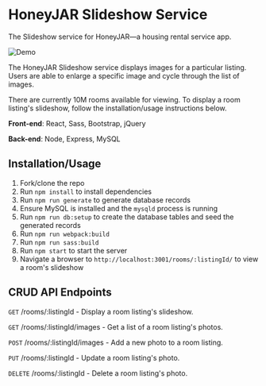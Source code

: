 # HoneyJAR Slideshow Service
The Slideshow service for HoneyJAR—a housing rental service app.

![Demo](./screenshots/demo.gif)

The HoneyJAR Slideshow service displays images for a particular listing. Users are able to enlarge a specific image and cycle through the list of images.

There are currently 10M rooms available for viewing. To display a room listing's slideshow, follow the installation/usage instructions below.

**Front-end**: React, Sass, Bootstrap, jQuery

**Back-end**: Node, Express, MySQL

## Installation/Usage
1. Fork/clone the repo
2. Run `npm install` to install dependencies
3. Run `npm run generate` to generate database records
4. Ensure MySQL is installed and the `mysqld` process is running
5. Run `npm run db:setup` to create the database tables and seed the generated records
6. Run `npm run webpack:build`
7. Run `npm run sass:build`
8. Run `npm start` to start the server
9. Navigate a browser to `http://localhost:3001/rooms/:listingId/` to view a room's slideshow

## CRUD API Endpoints

`GET` /rooms/:listingId - Display a room listing's slideshow.

`GET` /rooms/:listingId/images - Get a list of a room listing's photos.

`POST` /rooms/:listingId/images - Add a new photo to a room listing.

`PUT` /rooms/:listingId - Update a room listing's photo.

`DELETE` /rooms/:listingId - Delete a room listing's photo.
